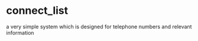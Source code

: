 # connect_list
a very simple system which is designed for telephone numbers and relevant information
